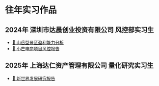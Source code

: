 # 往年实习作品


## 2024年 深圳市达晨创业投资有限公司 风控部实习生
- <a class="industry-link" href="/work/industry.pdf">📄 山岳型景区盈利能力分析</a>
- <a class="xiaomang-link" href="/work/xiaomang.pdf">📄 小芒电商项目风控报告</a>


## 2025年 上海达仁资产管理有限公司 量化研究实习生
- <a class="xinshijie-link" href="/work/xinshijie.pdf">📄 新世界发展研究报告</a>
